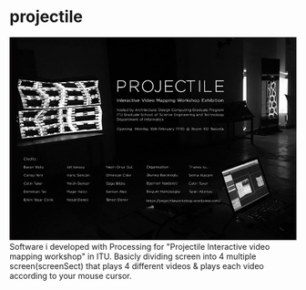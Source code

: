 # projectile
![Screenshot of Asteroids](IMG/Projecttile.jpg)
Software i developed with Processing for "Projectile Interactive video mapping workshop" in ITU. 
Basicly dividing screen into 4 multiple screen(screenSect) that plays 4 different videos & plays each video according to your mouse cursor.
